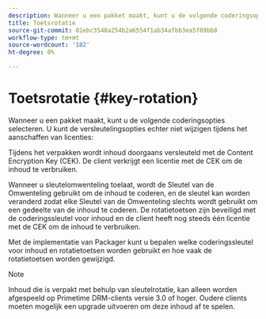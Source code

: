 ```yaml
---
description: Wanneer u een pakket maakt, kunt u de volgende coderingsopties selecteren. U kunt de versleutelingsopties echter niet wijzigen tijdens het aanschaffen van licenties
title: Toetsrotatie
source-git-commit: 02ebc3548a254b2a6554f1ab34afbb3ea5f09bb8
workflow-type: tm+mt
source-wordcount: '182'
ht-degree: 0%

---
```


# Toetsrotatie {#key-rotation}

Wanneer u een pakket maakt, kunt u de volgende coderingsopties selecteren. U kunt de versleutelingsopties echter niet wijzigen tijdens het aanschaffen van licenties:

Tijdens het verpakken wordt inhoud doorgaans versleuteld met de Content Encryption Key (CEK). De client verkrijgt een licentie met de CEK om de inhoud te verbruiken.

Wanneer u sleutelomwenteling toelaat, wordt de Sleutel van de Omwenteling gebruikt om de inhoud te coderen, en de sleutel kan worden veranderd zodat elke Sleutel van de Omwenteling slechts wordt gebruikt om een gedeelte van de inhoud te coderen. De rotatietoetsen zijn beveiligd met de coderingssleutel voor inhoud en de client heeft nog steeds één licentie met de CEK om de inhoud te verbruiken.

Met de implementatie van Packager kunt u bepalen welke coderingssleutel voor inhoud en rotatietoetsen worden gebruikt en hoe vaak de rotatietoetsen worden gewijzigd.

>[!NOTE]
>
>Inhoud die is verpakt met behulp van sleutelrotatie, kan alleen worden afgespeeld op Primetime DRM-clients versie 3.0 of hoger. Oudere clients moeten mogelijk een upgrade uitvoeren om deze inhoud af te spelen.
